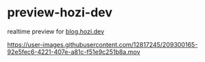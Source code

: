 # preview-hozi-dev

realtime preview for [blog.hozi.dev](https://blog.hozi.dev)

https://user-images.githubusercontent.com/12817245/209300165-92e5fec6-4221-407e-a81c-f51e9c251b8a.mov
